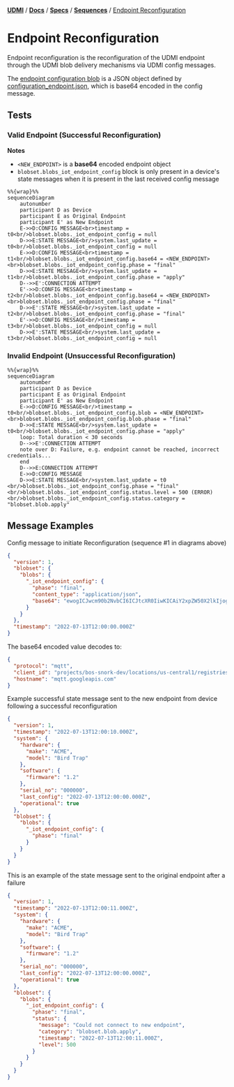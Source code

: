 [**UDMI**](../../../) / [**Docs**](../../) / [**Specs**](../) / [**Sequences**](./) / [Endpoint Reconfiguration](#)

# Endpoint Reconfiguration

Endpoint reconfiguration is the reconfiguration of the UDMI endpoint through the
UDMI blob delivery mechanisms via UDMI config messages.

The [endpoint configuration blob](https://github.com/faucetsdn/udmi/blob/master/tests/configuration_endpoint.tests/simple.json) is a JSON object defined by
[configuration_endpoint.json](https://faucetsdn.github.io/udmi/gencode/docs/configuration_endpoint.html), which is base64 encoded in the config message.


## Tests

### Valid Endpoint (Successful Reconfiguration)

**Notes**
- `<NEW_ENDPOINT>` is a **base64** encoded endpoint object
- `blobset.blobs_iot_endpoint_config` block is only present in a device's state messages when it is present in the last received config message

```mermaid
%%{wrap}%%
sequenceDiagram
    autonumber
    participant D as Device
    participant E as Original Endpoint
    participant E' as New Endpoint
    E->>D:CONFIG MESSAGE<br>timestamp = t0<br/>blobset.blobs._iot_endpoint_config = null
    D->>E:STATE MESSAGE<br/>system.last_update = t0<br/>blobset.blobs._iot_endpoint_config = null
    E->>D:CONFIG MESSAGE<br>timestamp = t1<br/>blobset.blobs._iot_endpoint_config.base64 = <NEW_ENDPOINT><br>blobset.blobs._iot_endpoint_config.phase = "final"
    D->>E:STATE MESSAGE<br/>system.last_update = t1<br/>blobset.blobs._iot_endpoint_config.phase = "apply"
    D-->>E':CONNECTION ATTEMPT
    E'->>D:CONFIG MESSAGE<br>timestamp = t2<br/>blobset.blobs._iot_endpoint_config.base64 = <NEW_ENDPOINT><br>blobset.blobs._iot_endpoint_config.phase = "final"
    D->>E':STATE MESSAGE<br/>system.last_update = t2<br/>blobset.blobs._iot_endpoint_config.phase = "final"
    E'->>D:CONFIG MESSAGE<br/>timestamp = t3<br/>blobset.blobs._iot_endpoint_config = null
    D->>E':STATE MESSAGE<br/>system.last_update = t3<br/>blobset.blobs._iot_endpoint_config = null
```

### Invalid Endpoint (Unsuccessful Reconfiguration)

```mermaid
%%{wrap}%%
sequenceDiagram
    autonumber
    participant D as Device
    participant E as Original Endpoint
    participant E' as New Endpoint
    E->>D:CONFIG MESSAGE<br/>timestamp = t0<br/>blobset.blobs._iot_endpoint_config.blob = <NEW_ENDPOINT><br>blobset.blobs._iot_endpoint_config.blob.phase = "final"
    D->>E:STATE MESSAGE<br/>system.last_update = t0<br/>blobset.blobs._iot_endpoint_config.phase = "apply"
    loop: Total duration < 30 seconds
    D-->>E':CONNECTION ATTEMPT
    note over D: Failure, e.g. endpoint cannot be reached, incorrect credentials...
    end
    D-->>E:CONNECTION ATTEMPT
    E->>D:CONFIG MESSAGE
    D->>E:STATE MESSAGE<br/>system.last_update = t0 <br/>blobset.blobs._iot_endpoint_config.phase = "final"<br/>blobset.blobs._iot_endpoint_config.status.level = 500 (ERROR)<br/>blobset.blobs._iot_endpoint_config.status.category = "blobset.blob.apply"

```

## Message Examples

Config message to initiate Reconfiguration (sequence #1 in diagrams above)
<!--example:config/endpoint_reconfiguration.json-->
```json
{
  "version": 1,
  "blobset": {
    "blobs": {
      "_iot_endpoint_config": {
        "phase": "final",
        "content_type": "application/json",
        "base64": "ewogICJwcm90b2NvbCI6ICJtcXR0IiwKICAiY2xpZW50X2lkIjogInByb2plY3RzL2Jvcy1zbm9yay1kZXYvbG9jYXRpb25zL3VzLWNlbnRyYWwxL3JlZ2lzdHJpZXMvWlotVFJJLUZFQ1RBL2RldmljZXMvQUhVLTEiLAogICJob3N0bmFtZSI6ICJtcXR0Lmdvb2dsZWFwaXMuY29tIgp9"
      }
    }
  },
  "timestamp": "2022-07-13T12:00:00.000Z"
}
```

The base64 encoded value decodes to:
<!--example:configuration_endpoint/simple.json-->
```json
{
  "protocol": "mqtt",
  "client_id": "projects/bos-snork-dev/locations/us-central1/registries/ZZ-TRI-FECTA/devices/AHU-1",
  "hostname": "mqtt.googleapis.com"
}
```

Example successful state message sent to the new endpoint from device following
a successful reconfiguration
<!--example:state/endpoint_reconfiguration.json-->
```json
{
  "version": 1,
  "timestamp": "2022-07-13T12:00:10.000Z",
  "system": {
    "hardware": {
      "make": "ACME",
      "model": "Bird Trap"
    },
    "software": {
      "firmware": "1.2"
    },
    "serial_no": "000000",
    "last_config": "2022-07-13T12:00:00.000Z",
    "operational": true
  },
  "blobset": {
    "blobs": {
      "_iot_endpoint_config": {
        "phase": "final"
      }
    }
  }
}
```

This is an example of the state message sent to the original endpoint after a failure
<!--example:state/endpoint_reconfiguration_failed.json-->
```json
{
  "version": 1,
  "timestamp": "2022-07-13T12:00:11.000Z",
  "system": {
    "hardware": {
      "make": "ACME",
      "model": "Bird Trap"
    },
    "software": {
      "firmware": "1.2"
    },
    "serial_no": "000000",
    "last_config": "2022-07-13T12:00:00.000Z",
    "operational": true
  },
  "blobset": {
    "blobs": {
      "_iot_endpoint_config": {
        "phase": "final",
        "status": {
          "message": "Could not connect to new endpoint",
          "category": "blobset.blob.apply",
          "timestamp": "2022-07-13T12:00:11.000Z",
          "level": 500
        }
      }
    }
  }
}
```
